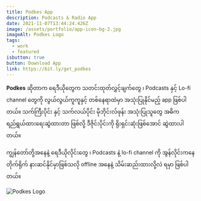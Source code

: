 ```yaml
---
title: Podkes App
description: Podcasts & Radio App
date: 2021-11-07T13:44:24.426Z
image: /assets/portfolio/app-icon-bg-2.jpg
imageAlt: Podkes Logo
tags:
  - work
  - featured
isbutton: true
button: Download App
link: https://bit.ly/get_podkes
---
```

**Podkes** ဆိုတာက ရေဒီယိုတွေက သတင်းထုတ်လွှင့်ချက်တွေ ၊ Podcasts နှင့် Lo-fi channel တွေကို လွယ်လွယ်ကူကူနှင့် တစ်နေရာထဲမှာ အသုံးပြုနိုင်မည့် app ဖြစ်ပါတယ်။ သက်ကြီးပိုင်း နှင့် သက်လယ်ပိုင်း မိုဘိုင်းလ်ဖုန်း အသုံးပြုသူတွေ အဓိက ရည်ရွယ်ထားရေးဆွဲထားတာ ဖြစ်လို့ ဒီဇိုင်းပိုင်းကို  ရိုးရှင်းဆုံးဖြစ်အောင် ဆွဲထားပါတယ်။

ကျွန်တော်တို့အနေနဲ့ ရေဒီယိုလိုင်းတွေ ၊ Podcasts နဲ့ lo-fi channel ကို အွန်လိုင်းကနေ တိုက်ရိုက် နားဆင်နိုင်မှာဖြစ်သလို offline အနေနဲ့ သိမ်းဆည်းထားလို့လဲ ရမှာ ဖြစ်ပါတယ်။ 

<div class="notion-image page-width">
            <img alt="Podkes Logo" sizes="100vw" src="/assets/portfolio/thumbnail.png">
</div>